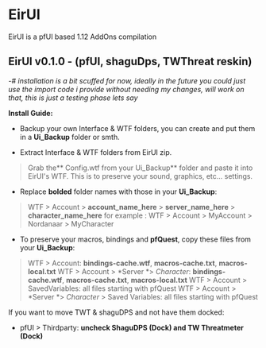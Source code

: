 # EirUI
EirUI is a pfUI based 1.12 AddOns compilation

## EirUI v0.1.0 - (pfUI, shaguDps, TWThreat reskin)
-# *installation is a bit scuffed for now, ideally in the future you could just use the import code i provide without needing my changes, will work on that, this is just a testing phase lets say*

**Install Guide:**
* Backup your own Interface & WTF folders, you can create and put them in a **Ui_Backup** folder or smth.

* Extract Interface & WTF folders from EirUI zip.
> Grab the** Config.wtf from your Ui_Backup** folder and paste it into EirUI's WTF. This is to preserve your sound, graphics, etc... settings.

* Replace **bolded** folder names with those in your **Ui_Backup**:
> WTF > Account > **account_name_here** > **server_name_here** > **character_name_here**
> for example : WTF > Account > MyAccount > Nordanaar > MyCharacter

* To preserve your macros, bindings and **pfQuest**, copy these files from your **Ui_Backup**:
> WTF > Account: **bindings-cache.wtf**, **macros-cache.txt**, **macros-local.txt**
> WTF > Account > *Server *> *Character*: **bindings-cache.wtf**, **macros-cache.txt**, **macros-local.txt**
> WTF > Account > SavedVariables: all files starting with pfQuest
> WTF > Account > *Server *> *Character* > Saved Variables: all files starting with pfQuest

If you want to move TWT & shaguDPS and not have them docked:
* pfUI > Thirdparty: **uncheck ShaguDPS (Dock) and TW Threatmeter (Dock)**
